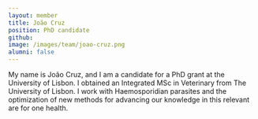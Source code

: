 ```yaml
---
layout: member
title: João Cruz
position: PhD candidate
github: 
image: /images/team/joao-cruz.png
alumni: false
---
```


My name is João Cruz, and I am a candidate for a PhD grant at the University of Lisbon. I obtained an Integrated MSc in Veterinary from The University of Lisbon. I work with Haemosporidian parasites and the optimization of new methods for advancing our knowledge in this relevant are for one health.